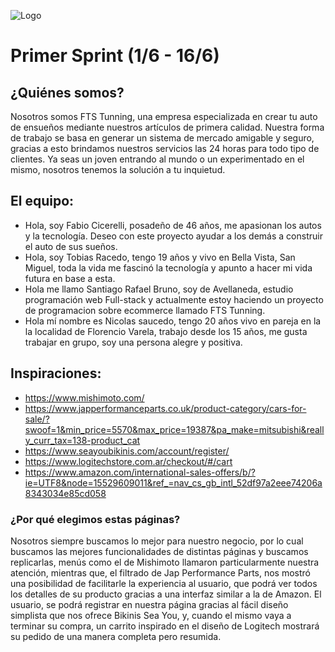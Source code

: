 ![Logo](https://user-images.githubusercontent.com/63321083/121944546-269b5780-cd29-11eb-88d3-f388a3ee64f4.jpeg)


# Primer Sprint (1/6 - 16/6)

## ¿Quiénes somos?

Nosotros somos FTS Tunning, una empresa especializada en crear tu auto de ensueños mediante nuestros artículos de primera calidad. 
Nuestra forma de trabajo se basa en generar un sistema de mercado amigable y seguro, gracias a esto brindamos nuestros servicios las 24 horas para todo tipo de clientes. Ya seas un joven entrando al mundo o un experimentado en el mismo, nosotros tenemos la solución a tu inquietud.

## El equipo:

- Hola, soy Fabio Cicerelli, posadeño de 46 años, me apasionan los autos y la tecnología. Deseo con este proyecto ayudar a los demás a construir el auto de sus sueños.
- Hola, soy Tobias Racedo, tengo 19 años y vivo en Bella Vista, San Miguel, toda la vida me fascinó la tecnología y apunto a hacer mi vida futura en base a esta.
-  Hola me llamo Santiago Rafael Bruno, soy de Avellaneda, estudio programación web Full-stack y actualmente estoy haciendo un proyecto de programacion sobre ecommerce llamado FTS Tunning.
- Hola mí nombre es Nicolas saucedo, tengo 20 años vivo en pareja en la la localidad de Florencio Varela, trabajo desde los 15 años, me gusta trabajar en grupo, soy una persona alegre y positiva.

## Inspiraciones:

- https://www.mishimoto.com/
-	https://www.japperformanceparts.co.uk/product-category/cars-for-sale/?swoof=1&min_price=5570&max_price=19387&pa_make=mitsubishi&really_curr_tax=138-product_cat 
-	https://www.seayoubikinis.com/account/register/ 
-	https://www.logitechstore.com.ar/checkout/#/cart 
-	https://www.amazon.com/international-sales-offers/b/?ie=UTF8&node=15529609011&ref_=nav_cs_gb_intl_52df97a2eee74206a8343034e85cd058 

### ¿Por qué elegimos estas páginas?

  Nosotros siempre buscamos lo mejor para nuestro negocio, por lo cual buscamos las mejores funcionalidades de distintas páginas y buscamos replicarlas, menús como el de Mishimoto llamaron particularmente nuestra atención, mientras que, el filtrado de Jap Performance Parts, nos mostró una posibilidad de facilitarle la experiencia al usuario, que podrá ver todos los detalles de su producto gracias a una interfaz similar a la de Amazon.  El usuario, se podrá registrar en nuestra página gracias al fácil diseño simplista que nos ofrece Bikinis Sea You, y, cuando el mismo vaya a terminar su compra, un carrito inspirado en el diseño de Logitech mostrará su pedido de una manera completa pero resumida.
